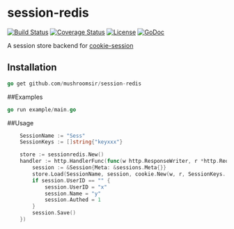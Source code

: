 # session-redis


[![Build Status](https://travis-ci.org/mushroomsir/session-redis.svg?branch=master)](https://travis-ci.org/mushroomsir/session-redis)
[![Coverage Status](http://img.shields.io/coveralls/mushroomsir/session-redis.svg?style=flat-square)](https://coveralls.io/r/mushroomsir/session-redis)
[![License](http://img.shields.io/badge/license-mit-blue.svg?style=flat-square)](https://raw.githubusercontent.com/mushroomsir/sessionredis/master/LICENSE)
[![GoDoc](http://img.shields.io/badge/go-documentation-blue.svg?style=flat-square)](http://godoc.org/github.com/mushroomsir/sessionredis)

A session store backend for [cookie-session](https://github.com/go-http-utils/cookie-session)
## Installation
```go
go get github.com/mushroomsir/session-redis
```
##Examples
```go
go run example/main.go
```
##Usage
```go
    SessionName := "Sess"
	SessionKeys := []string{"keyxxx"}

    store := sessionredis.New()
	handler := http.HandlerFunc(func(w http.ResponseWriter, r *http.Request) {
	    session := &Session{Meta: &sessions.Meta{}}
		store.Load(SessionName, session, cookie.New(w, r, SessionKeys...))
		if session.UserID == "" {
			session.UserID = "x"
			session.Name = "y"
			session.Authed = 1
		}
		session.Save()
	})
```	